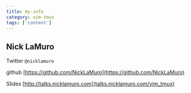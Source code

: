 ```yaml
---
title: my-info
category: vim-tmux
tags: ['content']
---
```


Nick LaMuro
-----------

Twitter  `@nicklamuro` 

github   [https://github.com/NickLaMuro](https://github.com/NickLaMuro)

Slides   [http://talks.nicklamuro.com](talks.nicklamuro.com/vim_tmux)


